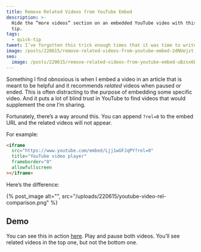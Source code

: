 ```yaml
---
title: Remove Related Videos from YouTube Embed
description: >-
  Hide the “more videos” section on an embedded YouTube video with this quick
  tip.
tags:
  - quick-tip
tweet: I’ve forgotten this trick enough times that it was time to write it down.
image: /posts/220615/remove-related-videos-from-youtube-embed-2dNUejzt.png
seo:
  image: /posts/220615/remove-related-videos-from-youtube-embed-uBzxx6bj--meta.png
---
```


Something I find obnoxious is when I embed a video in an article that is meant to be helpful and it recommends _related_ videos when paused or ended. This is often distracting to the purpose of embedding some specific video. And it puts a lot of blind trust in YouTube to find videos that would supplement the one I’m sharing.

Fortunately, there’s a way around this. You can append `?rel=0` to the embed URL and the related videos will not appear.

For example:

```html
<iframe
  src="https://www.youtube.com/embed/Ljj1wGFJqPY?rel=0"
  title="YouTube video player"
  frameborder="0"
  allowfullscreen
></iframe>
```

Here’s the difference:

{% post_image alt="", src="/uploads/220615/youtube-video-rel-comparison.png" %}

## Demo

You can see this in action [here](https://codepen.io/seancdavis/pen/OJQdmwB). Play and pause both videos. You’ll see related videos in the top one, but not the bottom one.
